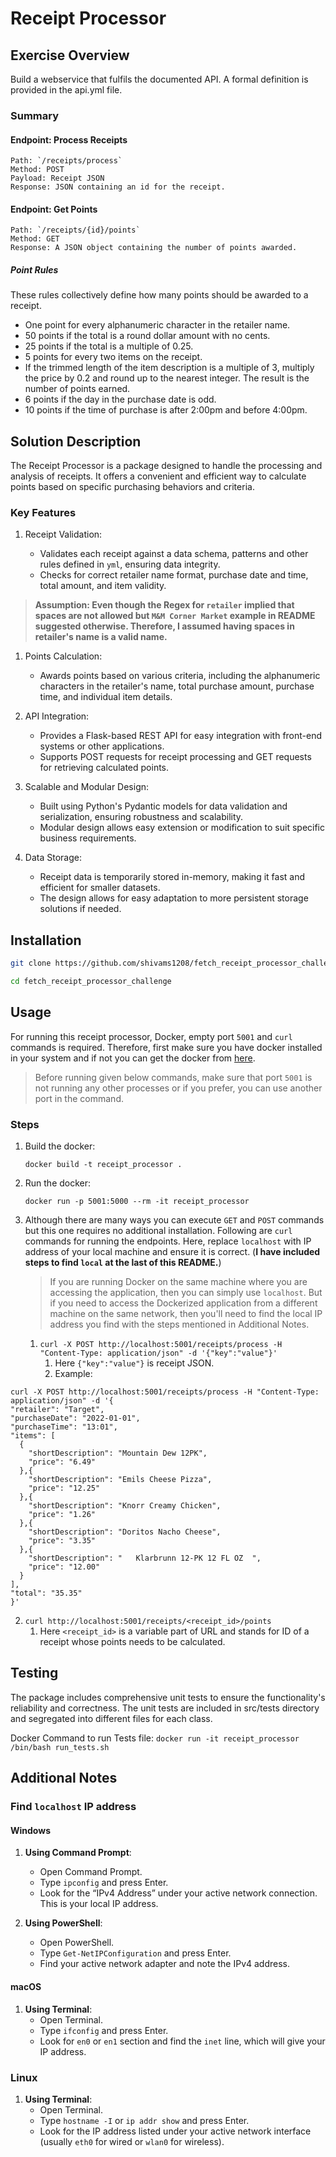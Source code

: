 # Receipt Processor

## Exercise Overview

Build a webservice that fulfils the documented API. A formal definition is provided in the api.yml file.

### Summary

#### Endpoint: Process Receipts
```
Path: `/receipts/process`
Method: POST
Payload: Receipt JSON
Response: JSON containing an id for the receipt.
```

#### Endpoint: Get Points
```
Path: `/receipts/{id}/points`
Method: GET
Response: A JSON object containing the number of points awarded.
```

##### Point Rules

These rules collectively define how many points should be awarded to a receipt.

* One point for every alphanumeric character in the retailer name.
* 50 points if the total is a round dollar amount with no cents.
* 25 points if the total is a multiple of 0.25.
* 5 points for every two items on the receipt.
* If the trimmed length of the item description is a multiple of 3, multiply the price by 0.2 and round up to the nearest integer. The result is the number of points earned.
* 6 points if the day in the purchase date is odd.
* 10 points if the time of purchase is after 2:00pm and before 4:00pm.

## Solution Description

The Receipt Processor is a package designed to handle the processing and analysis of receipts. It offers a convenient and efficient way to calculate points based on specific purchasing behaviors and criteria.

### Key Features

1. Receipt Validation:

   * Validates each receipt against a data schema, patterns and other rules defined in `yml`, ensuring data integrity.
   * Checks for correct retailer name format, purchase date and time, total amount, and item validity.
  > **Assumption: Even though the Regex for `retailer` implied that spaces are not allowed but `M&M Corner Market` example in README suggested otherwise. Therefore, I assumed having spaces in retailer's name is a valid name.**
  
1. Points Calculation:
   * Awards points based on various criteria, including the alphanumeric characters in the retailer's name, total purchase amount, purchase time, and individual item details.

2. API Integration:
   * Provides a Flask-based REST API for easy integration with front-end systems or other applications.
   * Supports POST requests for receipt processing and GET requests for retrieving calculated points. 
  
3. Scalable and Modular Design:
   * Built using Python's Pydantic models for data validation and serialization, ensuring robustness and scalability.
   * Modular design allows easy extension or modification to suit specific business requirements.
  
4. Data Storage:
   * Receipt data is temporarily stored in-memory, making it fast and efficient for smaller datasets.
   * The design allows for easy adaptation to more persistent storage solutions if needed.

## Installation
```bash
git clone https://github.com/shivams1208/fetch_receipt_processor_challenge.git

cd fetch_receipt_processor_challenge
```

## Usage
For running this receipt processor, Docker, empty port `5001` and `curl` commands is required. Therefore, first make sure you have docker installed in your system and if not you can get the docker from [here](https://docs.docker.com/get-docker/).

> Before running given below commands, make sure that port `5001` is not running any other processes or if you prefer, you can use another port in the command.

### Steps
1. Build the docker:

   `docker build -t receipt_processor .`
2. Run the docker:

   `docker run -p 5001:5000 --rm -it receipt_processor`
3. Although there are many ways you can execute `GET` and `POST` commands but this one requires no additional installation. 
Following are `curl` commands for running the endpoints. Here, replace `localhost` with IP address of your local machine and ensure it is correct.  (**I have included steps to find `local` at the last of this README.**)

   > If you are running Docker on the same machine where you are accessing the application, then you can simply use `localhost`.
   But if you need to access the Dockerized application from a different machine on the same network, then you'll need to find the local IP address you find with the steps mentioned in Additional Notes.


   1. `curl -X POST http://localhost:5001/receipts/process -H "Content-Type: application/json" -d '{"key":"value"}'`
      1. Here `{"key":"value"}` is receipt JSON.
      2. Example:
  ```
curl -X POST http://localhost:5001/receipts/process -H "Content-Type: application/json" -d '{
  "retailer": "Target",
  "purchaseDate": "2022-01-01",
  "purchaseTime": "13:01",
  "items": [
    {
      "shortDescription": "Mountain Dew 12PK",
      "price": "6.49"
    },{
      "shortDescription": "Emils Cheese Pizza",
      "price": "12.25"
    },{
      "shortDescription": "Knorr Creamy Chicken",
      "price": "1.26"
    },{
      "shortDescription": "Doritos Nacho Cheese",
      "price": "3.35"
    },{
      "shortDescription": "   Klarbrunn 12-PK 12 FL OZ  ",
      "price": "12.00"
    }
  ],
  "total": "35.35"
}'
```
   2. `curl http://localhost:5001/receipts/<receipt_id>/points`
      1. Here `<receipt_id>` is a variable part of URL and stands for ID of a receipt whose points needs to be calculated.


## Testing

The package includes comprehensive unit tests to ensure the functionality's reliability and correctness. The unit tests are included in src/tests directory and segregated into different files for each class.

Docker Command to run Tests file:
`docker run -it receipt_processor /bin/bash run_tests.sh`

## Additional Notes

### Find `localhost` IP address

#### Windows

1. **Using Command Prompt**:
   - Open Command Prompt.
   - Type `ipconfig` and press Enter.
   - Look for the “IPv4 Address” under your active network connection. This is your local IP address.

2. **Using PowerShell**:
   - Open PowerShell.
   - Type `Get-NetIPConfiguration` and press Enter.
   - Find your active network adapter and note the IPv4 address.

#### macOS

1. **Using Terminal**:
   - Open Terminal.
   - Type `ifconfig` and press Enter.
   - Look for `en0` or `en1` section and find the `inet` line, which will give your IP address.

### Linux

1. **Using Terminal**:
   - Open Terminal.
   - Type `hostname -I` or `ip addr show` and press Enter.
   - Look for the IP address listed under your active network interface (usually `eth0` for wired or `wlan0` for wireless).

